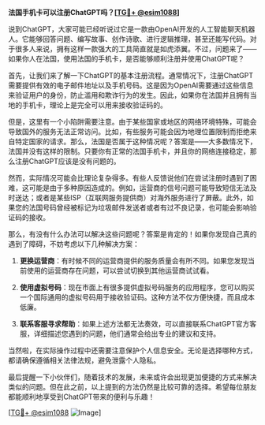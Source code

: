 **法国手机卡可以注册ChatGPT吗？[[TG💪+ @esim1088](https://t.me/s/esim1088)]**

说到ChatGPT，大家可能已经听说过它是一款由OpenAI开发的人工智能聊天机器人。它能够回答问题、编写故事、创作诗歌、进行逻辑推理，甚至还能写代码。对于很多人来说，拥有这样一款强大的工具简直就是如虎添翼。不过，问题来了——如果你人在法国，使用法国的手机卡，是否能够顺利注册并使用ChatGPT呢？

首先，让我们来了解一下ChatGPT的基本注册流程。通常情况下，注册ChatGPT需要提供有效的电子邮件地址以及手机号码。这是因为OpenAI需要通过这些信息来验证用户的身份，防止滥用和欺诈行为的发生。因此，如果你在法国并且拥有当地的手机卡，理论上是完全可以用来接收验证码的。

但是，这里有一个小陷阱需要注意。由于某些国家或地区的网络环境特殊，可能会导致国外的服务无法正常访问。比如，有些服务可能会因为地理位置限制而拒绝来自特定国家的请求。那么，法国是否属于这种情况呢？答案是——大多数情况下，法国并没有这样的限制。只要你有正常的法国手机卡，并且你的网络连接稳定，那么注册ChatGPT应该是没有问题的。

然而，实际情况可能会比理论复杂得多。有些人反馈说他们在尝试注册时遇到了困难，这可能是由于多种原因造成的。例如，运营商的信号问题可能导致短信无法及时送达；或者是某些ISP（互联网服务提供商）对海外服务进行了屏蔽。此外，如果您的法国号码曾经被标记为垃圾邮件发送者或者有过不良记录，也可能会影响验证码的接收。

那么，有没有什么办法可以解决这些问题呢？答案是肯定的！如果你发现自己真的遇到了障碍，不妨考虑以下几种解决方案：

1. **更换运营商**：有时候不同的运营商提供的服务质量会有所不同。如果您发现当前使用的运营商存在问题，可以尝试切换到其他运营商试试看。
   
2. **使用虚拟号码**：现在市面上有很多提供虚拟号码服务的应用程序，您可以购买一个国际通用的虚拟号码用于接收验证码。这种方法不仅方便快捷，而且成本低廉。
   
3. **联系客服寻求帮助**：如果上述方法都无法奏效，可以直接联系ChatGPT官方客服，详细描述您遇到的问题，他们通常会给出专业的建议和支持。

当然啦，在实际操作过程中还需要注意保护个人信息安全。无论是选择哪种方式，都请确保遵循相关法律法规，避免泄露个人隐私。

最后提醒一下小伙伴们，随着技术的发展，未来或许会出现更加便捷的方式来解决类似的问题。但在此之前，以上提到的方法仍然是比较可靠的选择。希望每位朋友都能顺利地享受到ChatGPT带来的便利与乐趣！

[[TG💪+ @esim1088](https://t.me/s/esim1088) ![Image](https://i.postimg.cc/4NQfJmqS/Snipaste-2025-05-13-00-14-12.png)]